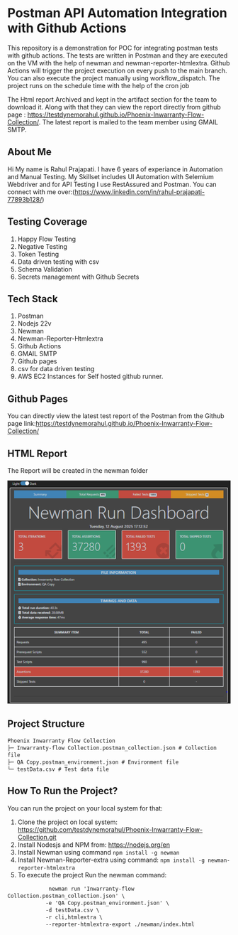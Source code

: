# Postman API Automation Integration with Github Actions #

This repository is a demonstration for POC for integrating postman tests with github actions. The tests are written in Postman and they are executed on the VM with the help of newman and newman-reporter-htmlextra.
Github Actions will trigger the project execution on every push to the main branch. You can also execute the project manually using workflow_dispatch. The project runs on the schedule time with the help of the cron job

The Html report Archived and kept in the artifact section for the team to download it. Along with that they can view the report directly from github page : https://testdynemorahul.github.io/Phoenix-Inwarranty-Flow-Collection/.
The latest report is mailed to the team member using GMAIL SMTP.

## About Me ##
Hi My name is Rahul Prajapati. I have 6 years of experiance in Automation and Manual Testing. My Skillset includes UI Automation with Selemium Webdriver and for API Testing I use RestAssured and Postman. You can connect with me over:(https://www.linkedin.com/in/rahul-prajapati-77893b128/)

## Testing Coverage ##
1. Happy Flow Testing
2. Negative Testing
3. Token Testing
4. Data driven testing with csv
5. Schema Validation
6. Secrets management with Github Secrets

## Tech Stack ##
1. Postman
2. Nodejs 22v
3. Newman
4. Newman-Reporter-Htmlextra
5. Github Actions
6. GMAIL SMTP
7. Github pages
8. csv for data driven testing
9. AWS EC2 Instances for Self hosted github runner.

## Github Pages ##
You can directly view the latest test report of the Postman from the Github page link:https://testdynemorahul.github.io/Phoenix-Inwarranty-Flow-Collection/

## HTML Report ##
The Report will be created in the newman folder

![Postman Report](https://raw.githubusercontent.com/testdynemorahul/Phoenix-Inwarranty-Flow-Collection/Static-Content/Newman-Report.PNG)

## Project Structure  ##
```
Phoenix Inwarranty Flow Collection
├─ Inwarranty-flow Collection.postman_collection.json # Collection file
├─ QA Copy.postman_environment.json # Environment file
└─ testData.csv # Test data file

```
## How To Run the Project? ##
You can run the project on your local system for that:
1. Clone the project on local system: https://github.com/testdynemorahul/Phoenix-Inwarranty-Flow-Collection.git
2. Install Nodesjs and NPM from: https://nodejs.org/en
3. Install Newman using command ```npm install -g newman```
4. Install Newman-Reporter-extra using command: ```npm install -g newman-reporter-htmlextra```
5. To execute the project Run the newman command:
```
             newman run 'Inwarranty-flow Collection.postman_collection.json' \ 
            -e 'QA Copy.postman_environment.json' \
            -d testData.csv \
            -r cli,htmlextra \
            --reporter-htmlextra-export ./newman/index.html

```


